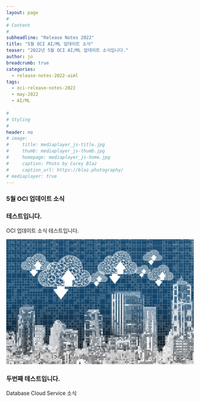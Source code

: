 ```yaml
---
layout: page
#
# Content
#
subheadline: "Release Notes 2022"
title: "5월 OCI AI/ML 업데이트 소식"
teaser: "2022년 5월 OCI AI/ML 업데이트 소식입니다."
author: jo
breadcrumb: true
categories:
  - release-notes-2022-aiml
tags:
  - oci-release-notes-2022
  - may-2022
  - AI/ML
  
#
# Styling
#
header: no
# image:
#     title: mediaplayer_js-title.jpg
#     thumb: mediaplayer_js-thumb.jpg
#     homepage: mediaplayer_js-home.jpg
#     caption: Photo by Corey Blaz
#     caption_url: https://blaz.photography/
# mediaplayer: true
---
```


### 5월 OCI 업데이트 소식


### 테스트입니다.
OCI 업데이트 소식 테스트입니다.

![](/images/database/database-header_1.jpg)

### 두번째 테스트입니다.
Database Cloud Service 소식